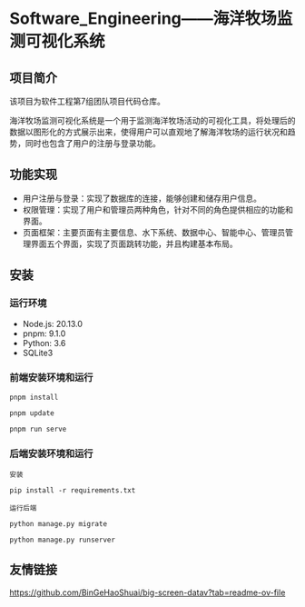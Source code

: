 # Software_Engineering——海洋牧场监测可视化系统

## 项目简介

该项目为软件工程第7组团队项目代码仓库。

海洋牧场监测可视化系统是一个用于监测海洋牧场活动的可视化工具，将处理后的数据以图形化的方式展示出来，使得用户可以直观地了解海洋牧场的运行状况和趋势，同时也包含了用户的注册与登录功能。

## 功能实现

- 用户注册与登录：实现了数据库的连接，能够创建和储存用户信息。
- 权限管理：实现了用户和管理员两种角色，针对不同的角色提供相应的功能和界面。
- 页面框架：主要页面有主要信息、水下系统、数据中心、智能中心、管理员管理界面五个界面，实现了页面跳转功能，并且构建基本布局。

## 安装

### 运行环境

- Node.js: 20.13.0
- pnpm: 9.1.0
- Python: 3.6
- SQLite3

### 前端安装环境和运行

```
pnpm install

pnpm update

pnpm run serve
```

### 后端安装环境和运行

```
安装

pip install -r requirements.txt

运行后端

python manage.py migrate

python manage.py runserver
```

## 友情链接

https://github.com/BinGeHaoShuai/big-screen-datav?tab=readme-ov-file
